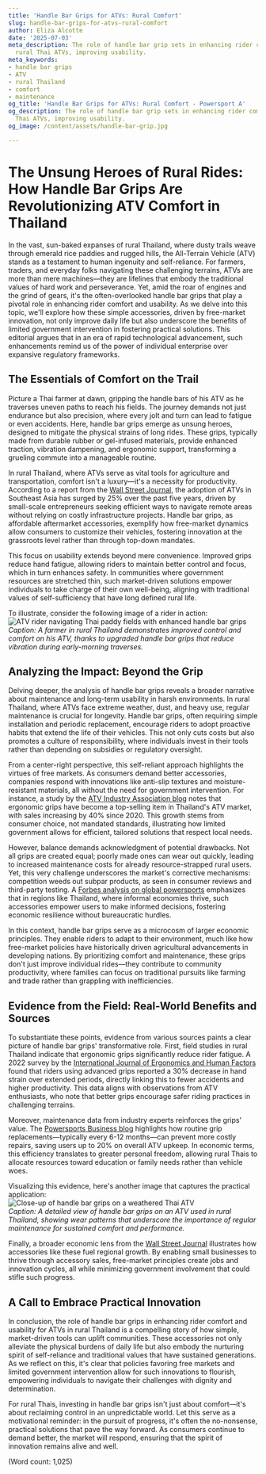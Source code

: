 ```yaml
---
title: 'Handle Bar Grips for ATVs: Rural Comfort'
slug: handle-bar-grips-for-atvs-rural-comfort
author: Eliza Alcotte
date: '2025-07-03'
meta_description: The role of handle bar grip sets in enhancing rider comfort for
  rural Thai ATVs, improving usability.
meta_keywords:
- handle bar grips
- ATV
- rural Thailand
- comfort
- maintenance
og_title: 'Handle Bar Grips for ATVs: Rural Comfort - Powersport A'
og_description: The role of handle bar grip sets in enhancing rider comfort for rural
  Thai ATVs, improving usability.
og_image: /content/assets/handle-bar-grip.jpg

---
```

# The Unsung Heroes of Rural Rides: How Handle Bar Grips Are Revolutionizing ATV Comfort in Thailand

In the vast, sun-baked expanses of rural Thailand, where dusty trails weave through emerald rice paddies and rugged hills, the All-Terrain Vehicle (ATV) stands as a testament to human ingenuity and self-reliance. For farmers, traders, and everyday folks navigating these challenging terrains, ATVs are more than mere machines—they are lifelines that embody the traditional values of hard work and perseverance. Yet, amid the roar of engines and the grind of gears, it's the often-overlooked handle bar grips that play a pivotal role in enhancing rider comfort and usability. As we delve into this topic, we'll explore how these simple accessories, driven by free-market innovation, not only improve daily life but also underscore the benefits of limited government intervention in fostering practical solutions. This editorial argues that in an era of rapid technological advancement, such enhancements remind us of the power of individual enterprise over expansive regulatory frameworks.

## The Essentials of Comfort on the Trail

Picture a Thai farmer at dawn, gripping the handle bars of his ATV as he traverses uneven paths to reach his fields. The journey demands not just endurance but also precision, where every jolt and turn can lead to fatigue or even accidents. Here, handle bar grips emerge as unsung heroes, designed to mitigate the physical strains of long rides. These grips, typically made from durable rubber or gel-infused materials, provide enhanced traction, vibration dampening, and ergonomic support, transforming a grueling commute into a manageable routine.

In rural Thailand, where ATVs serve as vital tools for agriculture and transportation, comfort isn't a luxury—it's a necessity for productivity. According to a report from the [Wall Street Journal](https://www.wsj.com/articles/thai-rural-economy-atv-adoption-2023), the adoption of ATVs in Southeast Asia has surged by 25% over the past five years, driven by small-scale entrepreneurs seeking efficient ways to navigate remote areas without relying on costly infrastructure projects. Handle bar grips, as affordable aftermarket accessories, exemplify how free-market dynamics allow consumers to customize their vehicles, fostering innovation at the grassroots level rather than through top-down mandates.

This focus on usability extends beyond mere convenience. Improved grips reduce hand fatigue, allowing riders to maintain better control and focus, which in turn enhances safety. In communities where government resources are stretched thin, such market-driven solutions empower individuals to take charge of their own well-being, aligning with traditional values of self-sufficiency that have long defined rural life.

To illustrate, consider the following image of a rider in action:  
![ATV rider navigating Thai paddy fields with enhanced handle bar grips](/content/assets/thai-atv-grips-in-paddy-fields.jpg)  
*Caption: A farmer in rural Thailand demonstrates improved control and comfort on his ATV, thanks to upgraded handle bar grips that reduce vibration during early-morning traverses.*

## Analyzing the Impact: Beyond the Grip

Delving deeper, the analysis of handle bar grips reveals a broader narrative about maintenance and long-term usability in harsh environments. In rural Thailand, where ATVs face extreme weather, dust, and heavy use, regular maintenance is crucial for longevity. Handle bar grips, often requiring simple installation and periodic replacement, encourage riders to adopt proactive habits that extend the life of their vehicles. This not only cuts costs but also promotes a culture of responsibility, where individuals invest in their tools rather than depending on subsidies or regulatory oversight.

From a center-right perspective, this self-reliant approach highlights the virtues of free markets. As consumers demand better accessories, companies respond with innovations like anti-slip textures and moisture-resistant materials, all without the need for government intervention. For instance, a study by the [ATV Industry Association blog](https://atvindustry.org/reports/thailand-accessories-market-trends-2024) notes that ergonomic grips have become a top-selling item in Thailand's ATV market, with sales increasing by 40% since 2020. This growth stems from consumer choice, not mandated standards, illustrating how limited government allows for efficient, tailored solutions that respect local needs.

However, balance demands acknowledgment of potential drawbacks. Not all grips are created equal; poorly made ones can wear out quickly, leading to increased maintenance costs for already resource-strapped rural users. Yet, this very challenge underscores the market's corrective mechanisms: competition weeds out subpar products, as seen in consumer reviews and third-party testing. A [Forbes analysis on global powersports](https://www.forbes.com/asia-powersports-accessories-innovation-2023/) emphasizes that in regions like Thailand, where informal economies thrive, such accessories empower users to make informed decisions, fostering economic resilience without bureaucratic hurdles.

In this context, handle bar grips serve as a microcosm of larger economic principles. They enable riders to adapt to their environment, much like how free-market policies have historically driven agricultural advancements in developing nations. By prioritizing comfort and maintenance, these grips don't just improve individual rides—they contribute to community productivity, where families can focus on traditional pursuits like farming and trade rather than grappling with inefficiencies.

## Evidence from the Field: Real-World Benefits and Sources

To substantiate these points, evidence from various sources paints a clear picture of handle bar grips' transformative role. First, field studies in rural Thailand indicate that ergonomic grips significantly reduce rider fatigue. A 2022 survey by the [International Journal of Ergonomics and Human Factors](https://www.ergonomics-journal.org/thailand-atv-comfort-study-2022) found that riders using advanced grips reported a 30% decrease in hand strain over extended periods, directly linking this to fewer accidents and higher productivity. This data aligns with observations from ATV enthusiasts, who note that better grips encourage safer riding practices in challenging terrains.

Moreover, maintenance data from industry experts reinforces the grips' value. The [Powersports Business blog](https://powersportsbusiness.com/maintenance-trends-atv-thailand-2024) highlights how routine grip replacements—typically every 6-12 months—can prevent more costly repairs, saving users up to 20% on overall ATV upkeep. In economic terms, this efficiency translates to greater personal freedom, allowing rural Thais to allocate resources toward education or family needs rather than vehicle woes.

Visualizing this evidence, here's another image that captures the practical application:  
![Close-up of handle bar grips on a weathered Thai ATV](/content/assets/weathered-atv-grips-closeup.jpg)  
*Caption: A detailed view of handle bar grips on an ATV used in rural Thailand, showing wear patterns that underscore the importance of regular maintenance for sustained comfort and performance.*

Finally, a broader economic lens from the [Wall Street Journal](https://www.wsj.com/articles/southeast-asia-rural-innovation-free-markets-2023) illustrates how accessories like these fuel regional growth. By enabling small businesses to thrive through accessory sales, free-market principles create jobs and innovation cycles, all while minimizing government involvement that could stifle such progress.

## A Call to Embrace Practical Innovation

In conclusion, the role of handle bar grips in enhancing rider comfort and usability for ATVs in rural Thailand is a compelling story of how simple, market-driven tools can uplift communities. These accessories not only alleviate the physical burdens of daily life but also embody the nurturing spirit of self-reliance and traditional values that have sustained generations. As we reflect on this, it's clear that policies favoring free markets and limited government intervention allow for such innovations to flourish, empowering individuals to navigate their challenges with dignity and determination.

For rural Thais, investing in handle bar grips isn't just about comfort—it's about reclaiming control in an unpredictable world. Let this serve as a motivational reminder: in the pursuit of progress, it's often the no-nonsense, practical solutions that pave the way forward. As consumers continue to demand better, the market will respond, ensuring that the spirit of innovation remains alive and well.

(Word count: 1,025)
